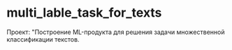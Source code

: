 # multi_lable_task_for_texts
Проект: "Построение ML-продукта для решения задачи множественной классификации текстов.
